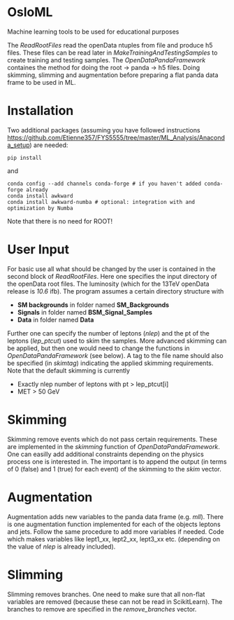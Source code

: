 # OsloML

Machine learning tools to be used for educational purposes

The *ReadRootFiles* read the openData ntuples from file and produce h5 files. These files can be read later in *MakeTrainingAndTestingSamples* to create training and testing samples. The *OpenDataPandaFramework* containes the method for doing the root -> panda -> h5 files. Doing skimming, slimming and augmentation before preparing a flat panda data frame to be used in ML. 

# Installation
Two additional packages (assuming you have followed instructions https://github.com/Etienne357/FYS5555/tree/master/ML_Analysis/Anaconda_setup) are needed:

```
pip install
```

and 

```
conda config --add channels conda-forge # if you haven't added conda-forge already
conda install awkward
conda install awkward-numba # optional: integration with and optimization by Numba
```

Note that there is no need for ROOT!

# User Input

For basic use all what should be changed by the user is contained in the second block of *ReadRootFiles*. Here one specifies the input directory of the openData root files. The luminosity (which for the 13TeV openData release is *10.6* ifb). The program assumes a certain directory structure with 

- **SM backgrounds** in folder named **SM_Backgrounds**
- **Signals** in folder named **BSM_Signal_Samples**
- **Data** in folder named **Data**

Further one can specify the number of leptons (*nlep*) and the pt of the leptons (*lep_ptcut*) used to skim the samples. More advanced skimming can be applied, but then one would need to change the functions in *OpenDataPandaFramework* (see below). A tag to the file name should also be specified (in *skimtag*) indicating the applied skimming requirements. Note that the default skimming is currently

- Exactly nlep number of leptons with pt > lep_ptcut[i]
- MET > 50 GeV

# Skimming

Skimming remove events which do not pass certain requirements. These are implemented in the *skimming* function of *OpenDataPandaFramework*. One can easilly add additional constraints depending on the physics process one is interested in. The important is to append the output (in terms of 0 (false) and 1 (true) for each event) of the skimming to the *skim* vector.

# Augmentation

Augmentation adds new variables to the panda data frame (e.g. *mll*). There is one augmentation function implemented for each of the objects leptons and jets. Follow the same procedure to add more variables if needed. Code which makes variables like lept1_xx, lept2_xx, lept3_xx etc. (depending on the value of *nlep* is already included). 

# Slimming 

Slimming removes branches. One need to make sure that all non-flat variables are removed (because these can not be read in ScikitLearn). The branches to remove are specified in the *remove_branches* vector.
